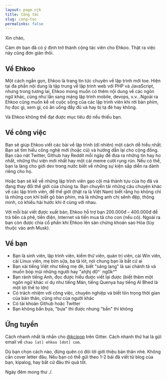 ```yaml
---
layout: page.njk
title: Cộng tác
slug: cong-tac
permalinks: false
---
```

Xin chào,

Cám ơn bạn đã có ý định trở thành cộng tác viên cho Ehkoo. Thật ra việc này cũng đơn giản thôi.

## Về Ehkoo

Một cách ngắn gọn, Ehkoo là trang tin tức chuyên về lập trình mới toe. Hiện tại đa phần nội dung là tập trung về lập trình web với PHP và JavaScript, nhưng trong tương lai, Ehkoo mong muốn có thêm nội dung về các ngôn ngữ khác, cũng như lấn sang mảng lập trình mobile, devops, v.v...Ngoài ra Ehkoo cũng muốn kể về cuộc sống của các lập trình viên khi rời bàn phím, họ đọc gì, xem gì, có ăn uống đầy đủ và hay bị tạ đè hay không.

Và Ehkoo không thể đạt được mục tiêu đó nếu thiếu bạn.

## Về công việc

Bạn sẽ giúp Ehkoo viết các bài về lập trình (dĩ nhiên) một cách dễ hiểu nhất. Bạn sẽ tìm hiểu công nghệ mới (hoặc cũ) và hướng dẫn lại cho cộng đồng. Bạn cào nát Twitter, Github hay Reddit mỗi ngày để đưa ra những tin hay ho nhất, những thư viện mới nhất hay một cái meme cười rụng rún. Nếu có thể, bạn la làng cho giới dev trong nước biết về những sự kiện sắp diễn ra dành riêng cho họ.

Hoặc bạn sẽ kể về những lập trình viên gạo cội mà thành tựu của họ đã và đang thay đổi thế giới của chúng ta. Bạn chuyển tải những câu chuyện khác về các lập trình viên, để thế giới (thật ra là Việt Nam) biết rằng họ không chỉ là những con khỉ biết gõ bàn phím, mà là những anh chị sênh đệp, thông minh, có khiếu hài hước khi ở cùng với nhau.

Với mỗi bài viết được xuất bản, Ehkoo hỗ trợ bạn 200.000đ &ndash; 400.000đ để trả tiền cà phê, tiền điện, Internet và tiền mua tã cho con (nếu có). Ngoài ra bạn còn được chia cổ phần khi Ehkoo lên sàn chứng khoán sao Hỏa (tùy thuộc vào anh Musk).

## Về bạn

- Bạn là sinh viên, lập trình viên, kiểm thử viên, quản trị viên, cài Win viên, cài Linux viên, mẹ bỉm sữa, ba tã lót, nói chung bạn là bất cứ ai
- Bạn xài tiếng Việt như tiếng mẹ đẻ, biết "sáng lạng" là sai chánh tả và muốn bóp mũi những người hay "ahjhj d0^` ng0k^"
- Bạn rành tiếng Anh, đọc được hiểu được viết lại được (biết thêm một ngôn ngữ khác ví dụ như tiếng Mán, tiếng Quenya hay tiếng Al Bhed là một lợi thế to lớn)
- Có trách nhiệm với công việc, chuyên nghiệp và biết tôn trọng thời gian của bản thân, cũng như của người khác
- Có tài khoản Github hoặc Twitter
- Bạn không bẩn bựa, "bựa" thì được nhưng "bẩn" thì không

## Ứng tuyển

Cách nhanh nhất là nhắn cho [@kcjpop](https://gitter.im/kcjpop) trên Gitter. Cách nhanh thứ hai là gửi email về `chao [at] ehkoo [dot] com`.

Dù bạn chọn cách nào, đừng quên có đôi lời giới thiệu bản thân nhé. Không cần cover letter đâu. Nếu bạn có thể gửi theo 1-2 bài đã viết từ blog của bạn, kipalog, hay bất cứ đâu thì quá tốt.

Ngày đêm mong thư ./.
